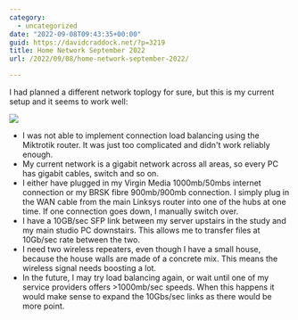 ```yaml
---
category:
  - uncategorized
date: "2022-09-08T09:43:35+00:00"
guid: https://davidcraddock.net/?p=3219
title: Home Network September 2022
url: /2022/09/08/home-network-september-2022/

---
```

I had planned a different network toplogy for sure, but this is my current setup and it seems to work well:

![](/wp-content/uploads/2022/09/home-network-sept-22.drawio1.png)

- I was not able to implement connection load balancing using the Miktrotik router. It was just too complicated and didn't work reliably enough.
- My current network is a gigabit network across all areas, so every PC has gigabit cables, switch and so on.
- I either have plugged in my Virgin Media 1000mb/50mbs internet connection or my BRSK fibre 900mb/900mb connection. I simply plug in the WAN cable from the main Linksys router into one of the hubs at one time. If one connection goes down, I manually switch over.
- I have a 10GB/sec SFP link between my server upstairs in the study and my main studio PC downstairs. This allows me to transfer files at 10Gb/sec rate between the two.
- I need two wireless repeaters, even though I have a small house, because the house walls are made of a concrete mix. This means the wireless signal needs boosting a lot.
- In the future, I may try load balancing again, or wait until one of my service providers offers >1000mb/sec speeds. When this happens it would make sense to expand the 10Gbs/sec links as there would be more point.
